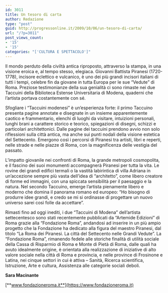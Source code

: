 ```yaml
---
id: 3011
title: Un tesoro di carta
author: Redazione
type: "post"
guid: http://progressonline.it/2009/10/06/un-tesoro-di-carta/
url: "/?p=3011"
post_views_count:
- '15'
- '15'
categories: "['CULTURA E SPETTACOLO']"
---
```


Il mondo perduto della civiltà antica riproposto, attraverso la stampa, in una visione eroica e, al tempo stesso, elegiaca. Giovanni Battista Piranesi (1720-1778), incisore eclettico e vulcanico, è uno dei più grandi incisori italiani di tutti i tempi, celebre fin da giovane in tutta Europa per le sue “Vedute” di Roma. Preziose testimonianze della sua genialità ci sono rimaste nei due Taccuini della Biblioteca Estense Universitaria di Modena, quaderni che l’artista portava costantemente con sé.

Sfogliare i “Taccuini modenesi” è un’esperienza forte: il primo Taccuino presenta pagine annotate e disegnate in un insieme apparentemente caotico e frammentario, elenchi di luoghi da visitare, intuizioni personali, lunghi brani a carattere storico e teorico, spiegazioni di disegni, schizzi e particolari architettonici. Dalle pagine dei taccuini prendono avvio non solo riflessioni sulla città antica, ma anche sui punti nodali della visione estetica del Settecento. Emergono così i percorsi di Piranesi tra artisti, libri e reperti, nelle strade e nelle piazze di Roma, con la magnificenza delle vestigia del passato.

L’impatto giovanile nei confronti di Roma, la grande metropoli cosmopolita, e il fascino dei suoi monumenti accompagnerà Piranesi per tutta la vita. Le rovine dei grandi edifici termali o la vastità labirintica di villa Adriana in un’accezione sempre più vasta dell’idea di “architetto”, come libero creatore di forme ed immagini, con una spiccata sensibilità per il paesaggio e la natura. Nel secondo Taccuino, emerge l’artista pienamente libero e moderno che domina il panorama romano ed europeo: “Ho bisogno di produrre idee grandi, e credo se mi si ordinasse di progettare un nuovo universo sarei così folle da accettare”.

Rimasti fino ad oggi inediti, i due “Taccuini di Modena” dell’artista settecentesco sono stati recentemente pubblicati da “Artemide Edizioni” di Roma grazie alla “Fondazione Roma”, andandosi ad inserire in un più ampio progetto che la Fondazione ha dedicato alla figura del maestro Piranesi, dal titolo “La Roma dei Piranesi. La città del Settecento nelle Grandi Vedute”. La “Fondazione Roma”, rimanendo fedele alle storiche finalità di utilità sociale della Cassa di Risparmio di Roma e Monte di Pietà di Roma, dalle quali ha avuto idealmente origine, è orientata alla realizzazione di iniziative di alto valore sociale nella città di Roma e provincia, e nelle province di Frosinone e Latina, nei cinque settori in cui è attiva – Sanità, Ricerca scientifica, Istruzione, Arte e cultura, Assistenza alle categorie sociali deboli.

**Sara Macinante**

[**www.fondazioneroma.it**](https://www.fondazioneroma.it)